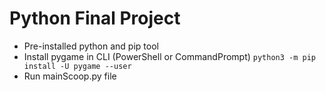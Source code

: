 # Python Final Project
- Pre-installed python and pip tool
- Install pygame in CLI (PowerShell or CommandPrompt)
`python3 -m pip install -U pygame --user` 
- Run mainScoop.py file
